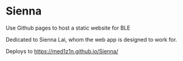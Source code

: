 # Sienna
Use Github pages to host a static website for BLE

Dedicated to Sienna Lai, whom the web app is designed to work for.

Deploys to https://med1z1n.github.io/Sienna/

